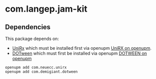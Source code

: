 # com.langep.jam-kit

## Dependencies

This package depends on:
- [UniRx](https://github.com/neuecc/UniRx) which must be installed first via openupm [UniRX on openupm](https://openupm.com/packages/com.neuecc.unirx/).
- [DOTween](https://github.com/Demigiant/dotween) which must first be installed via openupm [DOTWEEN on openupm](https://openupm.com/packages/com.demigiant.dotween/)

```
openupm add com.neuecc.unirx
openupm add com.demigiant.dotween
```
